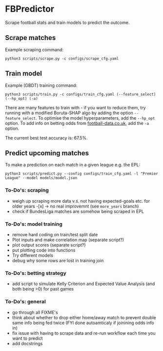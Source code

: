 # FBPredictor

Scrape football stats and train models to predict the outcome. 

## Scrape matches

Example scraping command:

```
python3 scripts/scrape.py -c configs/scrape_cfg.yaml
```




## Train model

Example (GBDT) training command:

```
python3 scripts/train.py -c configs/train_cfg.yaml (--feature_select) (--hp_opt) (-a)
```

There are many features to train with - if you want to reduce them, try running with a modified Boruta-SHAP algo by adding the option `--feature_select`. To optimise the model hyperparameters, add the `--hp_opt` option. To add info on betting odds from [football-data.co.uk](football-data.co.uk), add the `-a` option.


The current best test accuracy is: 67.5%.




## Predict upcoming matches

To make a prediction on each match in a given league e.g. the EPL:

```
python3 scripts/predict.py --config configs/train_cfg.yaml -l "Premier League" --model models/model.json 
```




### To-Do's: scraping
* weigh up scraping more data v.s. not having expected-goals etc. for older years -[x] -> no real improvemnt (see `more_years` branch)
* check if BundesLiga matches are somehow being scraped in EPL 

### To-Do's: model training
* remove hard coding on train/test split date
* Plot inputs and make correlation map (separate script?)
* plot output scores (separate script?)
* put plotting code into functions
* Try different models
* debug why some rows are lost in training join

### To-Do's: betting strategy
* add script to simulate Kelly Criterion and Expected Value Analysis (and both being >0) for past games

### To-Do's: general
* go through all FIXME's
* think about whether to drop either home/away match to prevent double same info being fed twice (FYI done autoamticaly if joinining odds info in)
* fix issue with having to scrape data and re-run workflow each time you want to predict
* add docstrings
